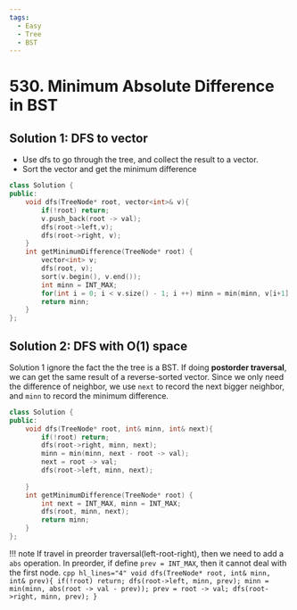 ```yaml
---
tags:
  - Easy
  - Tree
  - BST
---
```


# 530. Minimum Absolute Difference in BST

## Solution 1: DFS to vector

- Use dfs to go through the tree, and collect the result to a vector.
- Sort the vector and get the minimum difference

```cpp
class Solution {
public:
    void dfs(TreeNode* root, vector<int>& v){
        if(!root) return;
        v.push_back(root -> val);
        dfs(root->left,v);
        dfs(root->right, v);
    }
    int getMinimumDifference(TreeNode* root) {
        vector<int> v;
        dfs(root, v);
        sort(v.begin(), v.end());
        int minn = INT_MAX;
        for(int i = 0; i < v.size() - 1; i ++) minn = min(minn, v[i+1] - v[i]);
        return minn;
    }
};
```

## Solution 2: DFS with O(1) space

Solution 1 ignore the fact the the tree is a BST. If doing **postorder traversal**, we can get the same result of a reverse-sorted vector. Since we only need the difference of neighbor, we use `next` to record the next bigger neighbor, and `minn` to record the minimum difference.

```cpp
class Solution {
public:
    void dfs(TreeNode* root, int& minn, int& next){
        if(!root) return;
        dfs(root->right, minn, next);
        minn = min(minn, next - root -> val);
        next = root -> val;
        dfs(root->left, minn, next);
        
    }
    int getMinimumDifference(TreeNode* root) {
        int next = INT_MAX, minn = INT_MAX;
        dfs(root, minn, next);
        return minn;
    }
};
```

!!! note
    If travel in preorder traversal(left-root-right), then we need to add a `abs` operation. In preorder, if define `prev = INT_MAX`, then it cannot deal with the first node.
    ```cpp hl_lines="4"
    void dfs(TreeNode* root, int& minn, int& prev){
        if(!root) return;
        dfs(root->left, minn, prev);
        minn = min(minn, abs(root -> val - prev));
        prev = root -> val;
        dfs(root->right, minn, prev);
    }
    ```
